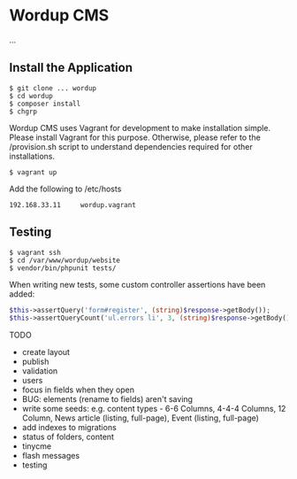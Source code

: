 # Wordup CMS

...

## Install the Application ##

```
$ git clone ... wordup
$ cd wordup
$ composer install
$ chgrp
```

Wordup CMS uses Vagrant for development to make installation simple. Please install Vagrant for this purpose. Otherwise, please refer to the /provision.sh script to understand dependencies required for other installations.

```
$ vagrant up
```

Add the following to /etc/hosts

```
192.168.33.11     wordup.vagrant
```

## Testing ##

```
$ vagrant ssh
$ cd /var/www/wordup/website
$ vendor/bin/phpunit tests/
```

When writing new tests, some custom controller assertions have been added:

```php
$this->assertQuery('form#register', (string)$response->getBody());
$this->assertQueryCount('ul.errors li', 3, (string)$response->getBody());
```

TODO

* create layout
* publish
* validation
* users
* focus in fields when they open
* BUG: elements (rename to fields) aren't saving
* write some seeds: e.g. content types - 6-6 Columns, 4-4-4 Columns, 12 Column, News article (listing, full-page), Event (listing, full-page)
* add indexes to migrations
* status of folders, content
* tinycme
* flash messages
* testing
